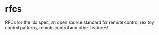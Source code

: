 # rfcs
RFCs for the Ido spec, an open source standard for remote control sex toy control patterns, remote control and other features!
